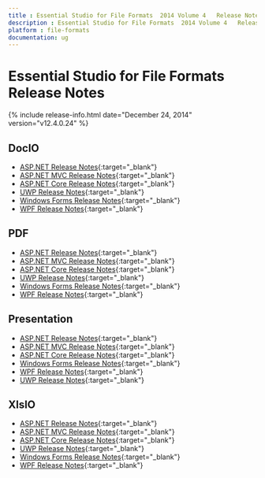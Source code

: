 ```yaml
---
title : Essential Studio for File Formats  2014 Volume 4   Release Notes  
description : Essential Studio for File Formats  2014 Volume 4   Release Notes  
platform : file-formats
documentation: ug
---
```


# Essential Studio for File Formats  Release Notes  

{% include release-info.html date="December 24, 2014"  version="v12.4.0.24" %} 

## DocIO

* [ASP.NET Release Notes](/aspnet/release-notes/v12.4.0.24#docio){:target="_blank"}
* [ASP.NET MVC Release Notes](/aspnetmvc/release-notes/v12.4.0.24#docio){:target="_blank"}
* [ASP.NET Core Release Notes](/aspnet-core/release-notes/v12.4.0.24#docio){:target="_blank"}
* [UWP Release Notes](/uwp/release-notes/v12.4.0.24#docio){:target="_blank"}
* [Windows Forms Release Notes](/windowsforms/release-notes/v12.4.0.24#docio){:target="_blank"}
* [WPF Release Notes](/wpf/release-notes/v12.4.0.24#docio){:target="_blank"}


## PDF

* [ASP.NET Release Notes](/aspnet/release-notes/v12.4.0.24#pdf){:target="_blank"}
* [ASP.NET MVC Release Notes](/aspnetmvc/release-notes/v12.4.0.24#pdf){:target="_blank"}
* [ASP.NET Core Release Notes](/aspnet-core/release-notes/v12.4.0.24#pdf){:target="_blank"}
* [UWP Release Notes](/uwp/release-notes/v12.4.0.24#pdf){:target="_blank"}
* [Windows Forms Release Notes](/windowsforms/release-notes/v12.4.0.24#pdf){:target="_blank"}
* [WPF Release Notes](/wpf/release-notes/v12.4.0.24#pdf){:target="_blank"}


## Presentation

* [ASP.NET Release Notes](/aspnet/release-notes/v12.4.0.24#presentation){:target="_blank"}
* [ASP.NET MVC Release Notes](/aspnetmvc/release-notes/v12.4.0.24#presentation){:target="_blank"}
* [ASP.NET Core Release Notes](/aspnet-core/release-notes/v12.4.0.24#presentation){:target="_blank"}
* [Windows Forms Release Notes](/windowsforms/release-notes/v12.4.0.24#presentation){:target="_blank"}
* [WPF Release Notes](/wpf/release-notes/v12.4.0.24#presentation){:target="_blank"}
* [UWP Release Notes](/uwp/release-notes/v12.4.0.24#presentation){:target="_blank"}


## XlsIO

* [ASP.NET Release Notes](/aspnet/release-notes/v12.4.0.24#xlsio){:target="_blank"}
* [ASP.NET MVC Release Notes](/aspnetmvc/release-notes/v12.4.0.24#xlsio){:target="_blank"}
* [ASP.NET Core Release Notes](/aspnet-core/release-notes/v12.4.0.24#xlsio){:target="_blank"}
* [UWP Release Notes](/uwp/release-notes/v12.4.0.24#xlsio){:target="_blank"}
* [Windows Forms Release Notes](/windowsforms/release-notes/v12.4.0.24#xlsio){:target="_blank"}
* [WPF Release Notes](/wpf/release-notes/v12.4.0.24#xlsio){:target="_blank"}